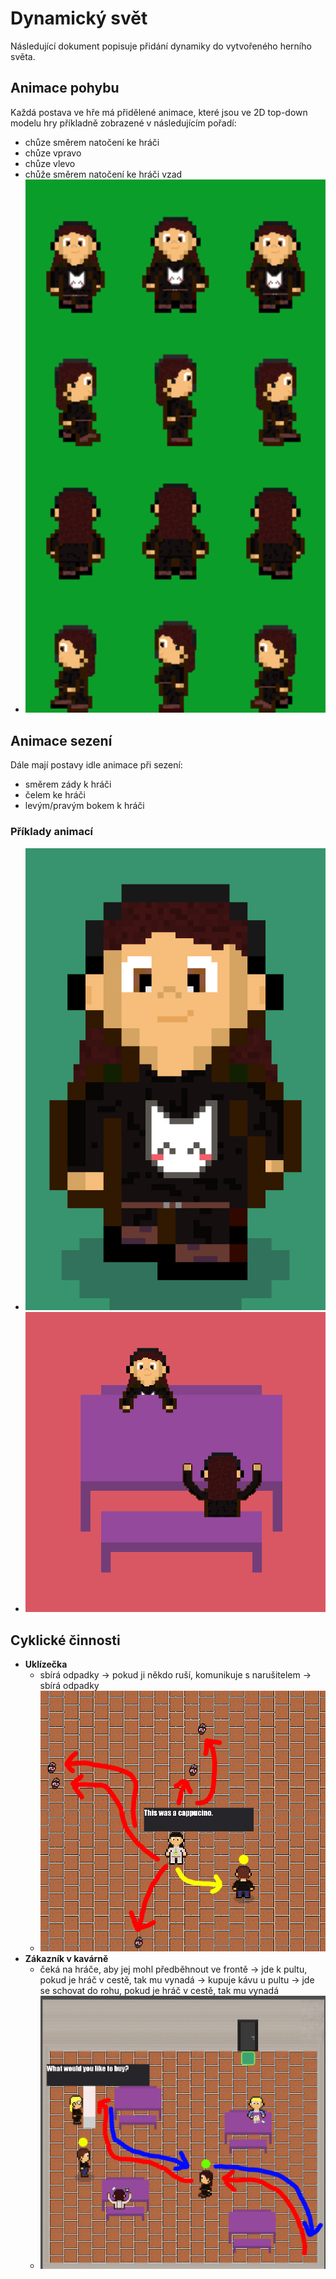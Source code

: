 # Dynamický svět

Následující dokument popisuje přidání dynamiky do vytvořeného herního světa.

## Animace pohybu
Každá postava ve hře má přidělené animace, které jsou ve 2D top-down modelu hry příkladně zobrazené v následujícím pořadí:
  - chůze směrem natočení ke hráči
  - chůze vpravo
  - chůze vlevo
  - chůže směrem natočení ke hráči vzad
  - <img width="600" alt="spritesheet" src="images/spritesheet.png">
  
## Animace sezení
Dále mají postavy idle animace při sezení:
  - směrem zády k hráči
  - čelem ke hráči
  - levým/pravým bokem k hráči
  
### Příklady animací
  - <img width="600" alt="postava" src="images/postava.gif">
  - <img width="600" alt="sedici-animace" src="images/sedici-animace.gif">

## Cyklické činnosti
- **Uklízečka**
  - sbírá odpadky -> pokud ji někdo ruší, komunikuje s narušitelem -> sbírá odpadky
  - <img width="600" alt="uklizecka-cyklus" src="images/uklizecka-cyklus.PNG">
- **Zákazník v kavárně**
  - čeká na hráče, aby jej mohl předběhnout ve frontě -> jde k pultu, pokud je hráč v cestě, tak mu vynadá -> kupuje kávu u pultu -> jde se schovat do rohu, pokud je hráč v cestě, tak mu vynadá
  - <img width="600" alt="zakaznik-cyklus" src="images/zakaznik-cyklus.PNG">
  
